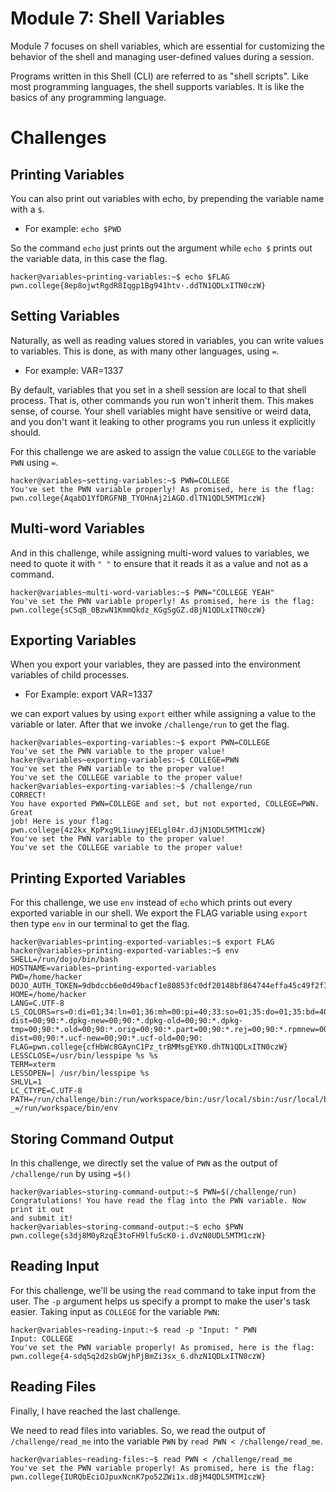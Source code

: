 # Module 7: Shell Variables
Module 7 focuses on shell variables, which are essential for customizing the behavior of the shell and managing user-defined values during a session.

Programs written in this Shell (CLI) are referred to as "shell scripts". Like most programming languages, the shell supports variables. It is like the basics of any programming language.
# Challenges
## Printing Variables
You can also print out variables with echo, by prepending the variable name with a `$`.
* For example: `echo $PWD`

So the command `echo` just prints out the argument while `echo $` prints out the variable data, in this case the flag.
```
hacker@variables~printing-variables:~$ echo $FLAG
pwn.college{8ep8ojwtRgdR8Iqgp1Bg941htv-.ddTN1QDLxITN0czW}
```
## Setting Variables
Naturally, as well as reading values stored in variables, you can write values to variables. This is done, as with many other languages, using `=`.
* For example: VAR=1337

By default, variables that you set in a shell session are local to that shell process. That is, other commands you run won't inherit them. This makes sense, of course. Your shell variables might have sensitive or weird data, and you don't want it leaking to other programs you run unless it explicitly should.

For this challenge we are asked to assign the value `COLLEGE` to the variable `PWN` using `=`.

```
hacker@variables~setting-variables:~$ PWN=COLLEGE
You've set the PWN variable properly! As promised, here is the flag:
pwn.college{AqabD1YfDRGFNB_TYOHnAj2iAGD.dlTN1QDL5MTM1czW}
```
## Multi-word Variables
And in this challenge, while assigning multi-word values to variables, we need to quote it with `" "` to ensure that it reads it as a value and not as a command.
```
hacker@variables~multi-word-variables:~$ PWN="COLLEGE YEAH"
You've set the PWN variable properly! As promised, here is the flag:
pwn.college{sCSqB_0BzwN1KmmQkdz_KGgSgGZ.dBjN1QDLxITN0czW}
```

## Exporting Variables
When you export your variables, they are passed into the environment variables of child processes.
* For Example: export VAR=1337

we can export values by using `export` either while assigning a value to the variable or later. After that we invoke `/challenge/run` to get the flag.

```
hacker@variables~exporting-variables:~$ export PWN=COLLEGE
You've set the PWN variable to the proper value!
hacker@variables~exporting-variables:~$ COLLEGE=PWN
You've set the PWN variable to the proper value!
You've set the COLLEGE variable to the proper value!
hacker@variables~exporting-variables:~$ /challenge/run
CORRECT!
You have exported PWN=COLLEGE and set, but not exported, COLLEGE=PWN. Great 
job! Here is your flag:
pwn.college{4z2kx_KpPxg9L1iuwyjEELgl04r.dJjN1QDL5MTM1czW}
You've set the PWN variable to the proper value!
You've set the COLLEGE variable to the proper value!
```  
## Printing Exported Variables
For this challenge, we use `env` instead of `echo` which prints out every exported variable in our shell. We export the FLAG variable using `export` then type `env` in our terminal to get the flag.
```
hacker@variables~printing-exported-variables:~$ export FLAG
hacker@variables~printing-exported-variables:~$ env
SHELL=/run/dojo/bin/bash
HOSTNAME=variables~printing-exported-variables
PWD=/home/hacker
DOJO_AUTH_TOKEN=9dbdccb6e0d49bacf1e80853fc0df20148bf864744effa45c49f2f38079e46da
HOME=/home/hacker
LANG=C.UTF-8
LS_COLORS=rs=0:di=01;34:ln=01;36:mh=00:pi=40;33:so=01;35:do=01;35:bd=40;33;01:cd=40;33;01:or=40;31;01:mi=00:su=37;41:sg=30;43:ca=00:tw=30;42:ow=34;42:st=37;44:ex=01;32:*.7z=01;31:*.ace=01;31:*.alz=01;31:*.apk=01;31:*.arc=01;31:*.arj=01;31:*.bz=01;31:*.bz2=01;31:*.cab=01;31:*.cpio=01;31:*.crate=01;31:*.deb=01;31:*.drpm=01;31:*.dwm=01;31:*.dz=01;31:*.ear=01;31:*.egg=01;31:*.esd=01;31:*.gz=01;31:*.jar=01;31:*.lha=01;31:*.lrz=01;31:*.lz=01;31:*.lz4=01;31:*.lzh=01;31:*.lzma=01;31:*.lzo=01;31:*.pyz=01;31:*.rar=01;31:*.rpm=01;31:*.rz=01;31:*.sar=01;31:*.swm=01;31:*.t7z=01;31:*.tar=01;31:*.taz=01;31:*.tbz=01;31:*.tbz2=01;31:*.tgz=01;31:*.tlz=01;31:*.txz=01;31:*.tz=01;31:*.tzo=01;31:*.tzst=01;31:*.udeb=01;31:*.war=01;31:*.whl=01;31:*.wim=01;31:*.xz=01;31:*.z=01;31:*.zip=01;31:*.zoo=01;31:*.zst=01;31:*.avif=01;35:*.jpg=01;35:*.jpeg=01;35:*.mjpg=01;35:*.mjpeg=01;35:*.gif=01;35:*.bmp=01;35:*.pbm=01;35:*.pgm=01;35:*.ppm=01;35:*.tga=01;35:*.xbm=01;35:*.xpm=01;35:*.tif=01;35:*.tiff=01;35:*.png=01;35:*.svg=01;35:*.svgz=01;35:*.mng=01;35:*.pcx=01;35:*.mov=01;35:*.mpg=01;35:*.mpeg=01;35:*.m2v=01;35:*.mkv=01;35:*.webm=01;35:*.webp=01;35:*.ogm=01;35:*.mp4=01;35:*.m4v=01;35:*.mp4v=01;35:*.vob=01;35:*.qt=01;35:*.nuv=01;35:*.wmv=01;35:*.asf=01;35:*.rm=01;35:*.rmvb=01;35:*.flc=01;35:*.avi=01;35:*.fli=01;35:*.flv=01;35:*.gl=01;35:*.dl=01;35:*.xcf=01;35:*.xwd=01;35:*.yuv=01;35:*.cgm=01;35:*.emf=01;35:*.ogv=01;35:*.ogx=01;35:*.aac=00;36:*.au=00;36:*.flac=00;36:*.m4a=00;36:*.mid=00;36:*.midi=00;36:*.mka=00;36:*.mp3=00;36:*.mpc=00;36:*.ogg=00;36:*.ra=00;36:*.wav=00;36:*.oga=00;36:*.opus=00;36:*.spx=00;36:*.xspf=00;36:*~=00;90:*#=00;90:*.bak=00;90:*.crdownload=00;90:*.dpkg-dist=00;90:*.dpkg-new=00;90:*.dpkg-old=00;90:*.dpkg-tmp=00;90:*.old=00;90:*.orig=00;90:*.part=00;90:*.rej=00;90:*.rpmnew=00;90:*.rpmorig=00;90:*.rpmsave=00;90:*.swp=00;90:*.tmp=00;90:*.ucf-dist=00;90:*.ucf-new=00;90:*.ucf-old=00;90:
FLAG=pwn.college{cfHbWc8GAynC1Pz_trBMMsgEYK0.dhTN1QDLxITN0czW}
LESSCLOSE=/usr/bin/lesspipe %s %s
TERM=xterm
LESSOPEN=| /usr/bin/lesspipe %s
SHLVL=1
LC_CTYPE=C.UTF-8
PATH=/run/challenge/bin:/run/workspace/bin:/usr/local/sbin:/usr/local/bin:/usr/sbin:/usr/bin:/sbin:/bin
_=/run/workspace/bin/env
```
## Storing Command Output
In this challenge, we directly set the value of `PWN` as the output of `/challenge/run` by using `=$()`
```
hacker@variables~storing-command-output:~$ PWN=$(/challenge/run)
Congratulations! You have read the flag into the PWN variable. Now print it out 
and submit it!
hacker@variables~storing-command-output:~$ echo $PWN
pwn.college{s3dj8M0yRzqE3toFH9lfuScK0-i.dVzN0UDL5MTM1czW}
```
## Reading Input
For this challenge, we'll be using the `read` command to take input from the user. The `-p` argument helps us specify a prompt to make the user's task easier. Taking input as `COLLEGE` for the variable `PWN`:
```
hacker@variables~reading-input:~$ read -p "Input: " PWN
Input: COLLEGE
You've set the PWN variable properly! As promised, here is the flag:
pwn.college{4-sdq5q2d2sbGWjhPjBmZi3sx_6.dhzN1QDLxITN0czW}
```
## Reading Files
Finally, I have reached the last challenge.

We need to read files into variables. So, we read the output of `/challenge/read_me` into the variable `PWN` by `read PWN < /challenge/read_me`.
```
hacker@variables~reading-files:~$ read PWN < /challenge/read_me
You've set the PWN variable properly! As promised, here is the flag:
pwn.college{IURQbEciOJpuxNcnK7po52ZWi1x.dBjM4QDL5MTM1czW}
```
